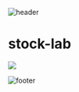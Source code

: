![header](https://capsule-render.vercel.app/api?type=wave&color=timeGradient&height=300&section=header&text=OneDayOneCommit&fontSize=45)	

# stock-lab
 [![](https://img.shields.io/badge/python-3.6+-green.svg)](https://www.python.org/download/releases/3.6.0/)

![footer](https://capsule-render.vercel.app/api?type=wave&color=timeGradient&height=200&section=footer&fontSize=90)

